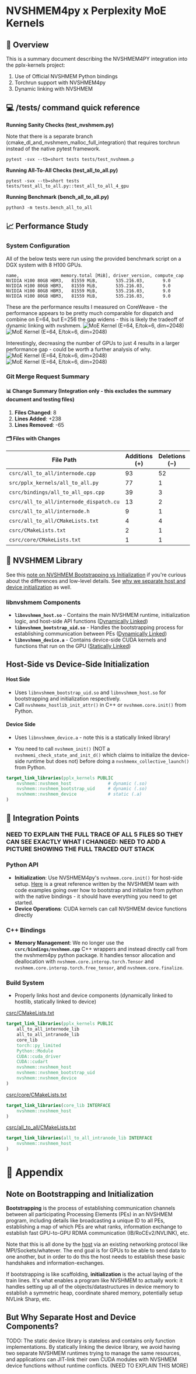 # NVSHMEM4py x Perplexity MoE Kernels

## 📝 Overview

This is a summary document describing the NVSHMEM4PY integration into the pplx-kernels project:

<ol>
  <li>Use of Official NVSHMEM Python bindings</li>
  <li>Torchrun support with NVSHMEM4py</li>
  <li>Dynamic linking with NVSHMEM</li>
</ol>

## 💻 /tests/ command quick reference

<b>Running Sanity Checks (test_nvshmem.py)</b>

Note that there is a separate branch (cmake_dl_and_nvshmem_malloc_full_integration) that requires torchrun instead of the native pytest framework.

```Unix
pytest -svx --tb=short tests tests/test_nvshmem.p
```

<b>Running All-To-All Checks (test_all_to_all.py)</b>

```Unix
pytest -svx --tb=short tests tests/test_all_to_all.py::test_all_to_all_4_gpu
```

<b>Running Benchmark (bench_all_to_all.py)</b>

```Unix
python3 -m tests.bench_all_to_all
```

## 📈 Performance Study

### System Configuration

All of the below tests were run using the provided benchmark script on a DGX system with 8 H100 GPUs.

```Unix
name,                memory.total [MiB], driver_version, compute_cap
NVIDIA H100 80GB HBM3,   81559 MiB,       535.216.03,       9.0
NVIDIA H100 80GB HBM3,   81559 MiB,       535.216.03,       9.0
NVIDIA H100 80GB HBM3,   81559 MiB,       535.216.03,       9.0
NVIDIA H100 80GB HBM3,   81559 MiB,       535.216.03,       9.0
```

These are the performance results I measured on CoreWeave - the performance appears to be pretty much comparable for dispatch and combine on E=64, but E=256 the gap widens - this is likely the tradeoff of dynamic linking with nvshmem.
![MoE Kernel (E=64, E/tok=6, dim=2048)](8_gpu_e64.png)
![MoE Kernel (E=64, E/tok=6, dim=2048)](8_gpu_e256.png)

Interestingly, decreasing the number of GPUs to just 4 results in a larger performance gap - could be worth a further analysis of why.
![MoE Kernel (E=64, E/tok=6, dim=2048)](4_gpu_e64.png)
![MoE Kernel (E=64, E/tok=6, dim=2048)](4_gpu_e256.png)

### Git Merge Request Summary

#### 📊 Change Summary (Integration only - this excludes the summary document and testing files)

1. **Files Changed**: 8
2. **Lines Added**: +238
3. **Lines Removed**: -65

#### 🗂️ Files with Changes

| File Path                               | Additions (+) | Deletions (−) | Total Changes |
| --------------------------------------- | ------------- | ------------- | ------------- |
| `csrc/all_to_all/internode.cpp`         | 93            | 52            | 145           |
| `src/pplx_kernels/all_to_all.py`        | 77            | 1             | 78            |
| `csrc/bindings/all_to_all_ops.cpp`      | 39            | 3             | 41            |
| `csrc/all_to_all/internode_dispatch.cu` | 13            | 2             | 15            |
| `csrc/all_to_all/internode.h`           | 9             | 1             | 10            |
| `csrc/all_to_all/CMakeLists.txt`        | 4             | 4             | 8             |
| `csrc/CMakeLists.txt`                   | 2             | 1             | 3             |
| `csrc/core/CMakeLists.txt`              | 1             | 1             | 2             |

## 📗 NVSHMEM Library

See this [note on NVSHMEM Bootstrapping vs Initialization](#note-on-bootstrapping-and-initialization) if you're curious about the differences and low-level details. See [why we separate host and device initialization](#but-why-separate-host-and-device-components) as well.

### libnvshmem Components

- **`libnvshmem_host.so`** - Contains the main NVSHMEM runtime, initialization logic, and host-side API functions (<u>Dynamically Linked</u>)
- **`libnvshmem_bootstrap_uid.so`** - Handles the bootstrapping process for establishing communication between PEs (<u>Dynamically Linked</u>)
- **`libnvshmem_device.a`** - Contains device-side CUDA kernels and functions that run on the GPU (<u>Statically Linked</u>)

## Host-Side vs Device-Side Initialization

#### Host Side

- Uses `libnvshmem_bootstrap_uid.so` and `libnvshmem_host.so` for bootstrapping and initialization respectively.
- Call `nvshmemx_hostlib_init_attr()` in C++ or `nvshmem.core.init()` from Python.

#### Device Side

- Uses `libnvshmem_device.a` - note this is a statically linked library!

<!-- If the device library were dynamically linked, you could end up with:
- Multiple NVSHMEM runtimes loaded in the same process
- Conflicting memory management and communication state
- Undefined behavior when different components try to initialize the same resources -->

- You need to call `nvshmem_init()` (NOT a `nvshmemi_check_state_and_init_d()` which claims to initialize the device-side runtime but does not) before doing a `nvshmemx_collective_launch()` from Python.

```cmake
target_link_libraries(pplx_kernels PUBLIC
    nvshmem::nvshmem_host              # dynamic (.so)
    nvshmem::nvshmem_bootstrap_uid     # dynamic (.so)
    nvshmem::nvshmem_device            # static (.a)
)
```

## 🔌 Integration Points

### NEED TO EXPLAIN THE FULL TRACE OF ALL 5 FILES SO THEY CAN SEE EXACTLY WHAT I CHANGED: NEED TO ADD A PICTURE SHOWING THE FULL TRACED OUT STACK

### Python API

- **Initialization**: Use NVSHMEM4py's `nvshmem.core.init()` for host-side setup. [Here](https://docs.nvidia.com/nvshmem/api/examples/language_bindings/python/index.html?highlight=torchrun) is a great reference written by the NVSHMEM team with code examples going over how to bootstrap and initialize from python with the native bindings - it should have everything you need to get started.
- **Device Operations**: CUDA kernels can call NVSHMEM device functions directly

### C++ Bindings

- **Memory Management**: We no longer use the **`csrc/bindings/nvshmem.cpp`** C++ wrappers and instead directly call from the nvshmem4py python package. It handles tensor allocation and deallocation with `nvshmem.core.interop.torch.Tensor` and `nvshmem.core.interop.torch.free_tensor`, and `nvshmem.core.finalize`.

### Build System

- Properly links host and device components (dynamically linked to hostlib, statically linked to device)

<u>csrc/CMakeLists.txt</u>

```Cmake
target_link_libraries(pplx_kernels PUBLIC
    all_to_all_internode_lib
    all_to_all_intranode_lib
    core_lib
    torch::py_limited
    Python::Module
    CUDA::cuda_driver
    CUDA::cudart
    nvshmem::nvshmem_host
    nvshmem::nvshmem_bootstrap_uid
    nvshmem::nvshmem_device
)
```

<u>csrc/core/CMakeLists.txt</u>

```Cmake
target_link_libraries(core_lib INTERFACE
    nvshmem::nvshmem_host
)
```

<u>csrc/all_to_all/CMakeLists.txt</u>

```Cmake
target_link_libraries(all_to_all_intranode_lib INTERFACE
    nvshmem::nvshmem_host
)
```

# 📖 Appendix

## Note on Bootstrapping and Initialization

**Bootstrapping** is the process of establishing communication channels between all participating Processing Elements (PEs) in an NVSHMEM program, including details like broadcasting a unique ID to all PEs, establishing a map of which PEs are what ranks, information exchange to establish fast GPU-to-GPU RDMA communication (IB/RoCEv2/NVLINK), etc.

Note that this is all done by the <u>host</u> via an existing networking protocol like MPI/Sockets/whatever. The end goal is for GPUs to be able to send data to one another, but in order to do this the host needs to establish these basic handshakes and information-exchanges.

If bootstrapping is like scaffolding, **initialization** is the actual laying of the train lines. It's what enables a program like NVSHMEM to actually work: it handles setting up all of the objects/datastructures in device memory to establish a symmetric heap, coordinate shared memory, potentially setup NVLink Sharp, etc.

## But Why Separate Host and Device Components?

TODO: The static device library is stateless and contains only function implementations. By statically linking the device library, we avoid having two separate NVSHMEM runtimes trying to manage the same resources, and applications can JIT-link their own CUDA modules with NVSHMEM device functions without runtime conflicts. (NEED TO EXPLAIN THIS MORE)
